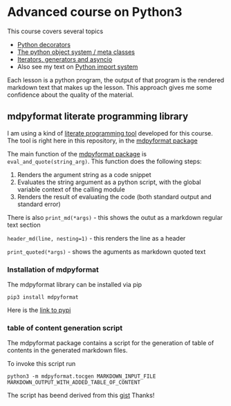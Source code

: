 # Advanced course on Python3
This course covers several topics

- [Python decorators](https://github.com/MoserMichael/python-obj-system/blob/master/decorator.md) 
- [The python object system / meta classes](https://github.com/MoserMichael/python-obj-system/blob/master/python-obj-system.md) 
- [Iterators, generators and asyncio](https://github.com/MoserMichael/python-obj-system/blob/master/gen-iterator.md)
- Also see my text on [Python import system](https://github.com/MoserMichael/pythonimportplayground)

Each lesson is a python program, the output of that program is the rendered markdown text that makes up the lesson. This approach gives me some confidence about the quality of the material.

## mdpyformat literate programming library

I am using a kind of [literate programming tool](https://en.wikipedia.org/wiki/Literate_programming) developed for this course.
The tool is right here in this repository, in the [mdpyformat package](https://github.com/MoserMichael/python-obj-system/tree/master/mdpyformat)

The main function of the [mdpyformat package](https://github.com/MoserMichael/python-obj-system/tree/master/mdpyformat) is ```eval_and_quote(string_arg)```. This function does the following steps:
1. Renders the argument string as a code snippet
2. Evaluates the string argument as a python script, with the global variable context of the calling module
3. Renders the result of evaluating the code (both standard output and standard error)

There is also ```print_md(*args)``` - this shows the outut as a markdown regular text section

```header_md(line, nesting=1)``` - this renders the line as a header

```print_quoted(*args)``` - shows the aguments as markdown quoted text


### Installation of mdpyformat

The mdpyformat library can be installed via pip

```pip3 install mdpyformat```

Here is the [link to pypi](https://pypi.org/project/mdpyformat/)

### table of content generation script

The mdpyformat package contains a script for the generation of table of contents in the generated markdown files.

To invoke this script run

```python3 -m mdpyformat.tocgen MARKDOWN_INPUT_FILE MARKDOWN_OUTPUT_WITH_ADDED_TABLE_OF_CONTENT```

The script has beend derived from this [gist](https://gist.github.com/chriscasola/4700426) Thanks!
 
